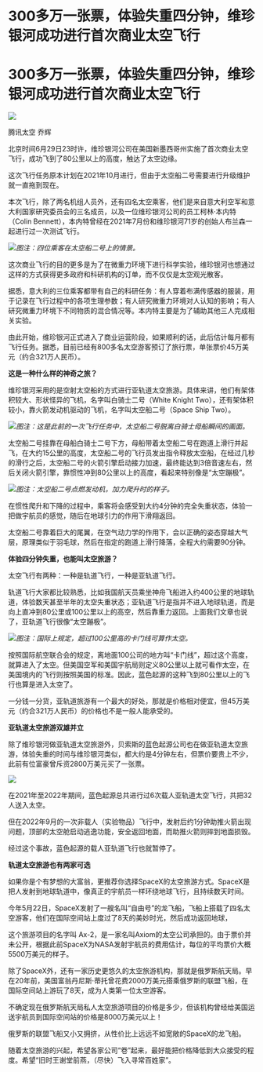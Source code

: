 # 300多万一张票，体验失重四分钟，维珍银河成功进行首次商业太空飞行

# 300多万一张票，体验失重四分钟，维珍银河成功进行首次商业太空飞行

![](https://inews.gtimg.com/news_bt/O4Yg4B1xwarFbTXO5AS0IU3aKOO2EMhbaraBugjfR11K8AA/1000)

腾讯太空 乔辉

北京时间6月29日23时许，维珍银河公司在美国新墨西哥州实施了首次商业太空飞行，成功飞到了80公里以上的高度，触达了太空边缘。

这次飞行任务原本计划在2021年10月进行，但由于太空船二号需要进行升级维护就一直拖到现在。

本次飞行，除了两名机组人员外，还有四名太空乘客，他们是来自意大利空军和意大利国家研究委员会的三名成员，以及一位维珍银河公司的员工柯林·本内特（Colin
Bennett），本内特曾经在2021年7月份和维珍银河71岁的创始人布兰森一起进行过一次测试飞行。

![](https://inews.gtimg.com/news_bt/O3Vf8BLZggP_SpGwKP5qT2D5H2vDpmRxqVei63UX_2pmgAA/1000)_图注：四位乘客在太空船二号上的情景。_

这次商业飞行的目的更多是为了在微重力环境下进行科学实验，维珍银河也想通过这样的方式获得更多政府和科研机构的订单，而不仅仅是太空观光散客。

据悉，意大利的三位乘客都带有自己的科研任务：有人穿着布满传感器的服装，用于记录在飞行过程中的各项生理参数；有人研究微重力环境对人认知的影响；有人研究微重力环境下不同物质的混合情况等。本内特主要是为了辅助其他三人完成相关实验。

由此开始，维珍银河正式进入了商业运营阶段，如果顺利的话，此后估计每月都有飞行任务。据悉，目前已经有800多名太空游客预订了旅行票，单张票价45万美元（约合321万人民币）。

**这是一种什么样的神奇之旅？**

维珍银河采用的是空射太空船的方式进行亚轨道太空旅游。具体来讲，他们有架体积较大、形状怪异的飞机，名字叫白骑士二号（White Knight
Two），还有架体积较小，靠火箭发动机驱动的飞机，名字叫太空船二号（Space Ship Two）。

![](https://inews.gtimg.com/news_bt/OUodLauts8NfjvmMpb5_FH7B9HXcK8Dx1GGn6xVnXU1vIAA/1000)_图注：这是此前的一次飞行任务中，太空船二号脱离白骑士母船瞬间的画面。_

太空船二号挂靠在母船白骑士二号下方，母船带着太空船二号在跑道上滑行并起飞，在大约15公里的高度，太空船二号的飞行员发出指令释放太空船，在经过几秒的滑行之后，太空船二号的火箭引擎启动接力加速，最终能达到3倍音速左右，然后关闭火箭引擎，靠惯性冲到80公里以上的高度，看起来特别像是“太空蹦极”。

![](https://inews.gtimg.com/news_bt/O0Or8sioKkusg6mRNECdDRwQ2HRRjDTLaa_G2Qgo9ZN9EAA/1000)_图注：太空船二号点燃发动机，加力爬升时的样子。_

在惯性爬升和下降的过程中，乘客将会感受到大约4分钟的完全失重状态，体验一把做宇航员的感觉，随后在地球引力的作用下滑翔返回。

太空船二号靠着巨大的尾翼，在空气动力学的作用下，会以正确的姿态穿越大气层，原理类似于羽毛球，然后在指定的跑道上滑行降落，全程大约需要90分钟。

**体验四分钟失重，也能叫太空旅游？**

太空飞行有两种：一种是轨道飞行，一种是亚轨道飞行。

轨道飞行大家都比较熟悉，比如我国航天员乘坐神舟飞船进入约400公里的地球轨道，体验数天甚至半年的太空失重状态；亚轨道飞行是指并不进入地球轨道，而是向上直冲到80公里或100公里以上的高空，然后靠重力返回。上面我们文章也说了，亚轨道飞行很像“太空蹦极”。

![](https://inews.gtimg.com/news_bt/O0U2GssLhtnKXWbRLSR9INAvv5uWCwQ1kZqbzYqjqJ7gcAA/1000)_图注：国际上规定，超过100公里高的卡门线可算作太空。_

按照国际航空联合会的规定，离地面100公司的地方叫“卡门线”，超过这个高度，就算进入了太空。但美国空军和美国宇航局则定义80公里以上就可看作太空，在美国境内的飞行则按照美国的标准。因此，蓝色起源的这种飞到80公里以上的飞行也算是进入太空了。

一分钱一分货，亚轨道旅游有一个最大的好处，那就是价格相对便宜，但45万美元（约合321万人民币）的价格也不是一般人能承受的。

**亚轨道太空旅游双雄并立**

除了维珍银河做亚轨道太空旅游外，贝索斯的蓝色起源公司也在做亚轨道太空旅游，体验失重的时间与维珍银河类似，都大约是4分钟左右，但票价要贵上不少，此前有位富豪曾斥资2800万美元买了一张票。

![](https://inews.gtimg.com/news_bt/Oz0EV_sGvpUIEOiuQuO7EFFqKiXf5iKAHGljlBwH00GK8AA/1000)

在2021年至2022年期间，蓝色起源总共进行过6次载人亚轨道太空飞行，共把32人送入太空。

但在2022年9月的一次非载人（实验物品）飞行中，发射后约1分钟助推火箭出现问题，顶部的太空舱启动逃逸功能，安全返回地面，而助推火箭则摔到地面损毁。

经过这个事故，蓝色起源的载人亚轨道飞行也就暂停了。

**轨道太空旅游也有两家可选**

如果你是个有梦想的大富翁，更推荐你选择SpaceX的太空旅游方式。SpaceX是把人发射到地球轨道中，像真正的宇航员一样环绕地球飞行，且持续数天时间。

今年5月22日，SpaceX发射了一艘名叫“自由号”的龙飞船，飞船上搭载了四名太空游客，他们在国际空间站上度过了8天的美妙时光，然后成功返回地球，

这个旅游项目的名字叫
Ax-2，是一家名叫Axiom的太空公司承担的。由于票价并未公开，根据此前SpaceX为NASA发射宇航员的费用估计，每位的平均票价大概5500万美元的样子。

除了SpaceX外，还有一家历史更悠久的太空旅游机构，那就是俄罗斯航天局。早在20年前，美国富翁丹尼斯·蒂托曾花费2000万美元搭乘俄罗斯的联盟飞船，在国际空间站上游玩了8天，成为人类第一位太空游客。

不确定现在俄罗斯航天局私人太空旅游项目的价格是多少，但该机构曾经给美国运送宇航员到国际空间站的价格是8000万美元以上！

俄罗斯的联盟飞船又小又拥挤，从性价比上远远不如宽敞的SpaceX的龙飞船。

随着太空旅游的兴起，希望各家公司“卷”起来，最好能把价格降低到大众接受的程度。希望“旧时王谢堂前燕，（尽快）飞入寻常百姓家”。

